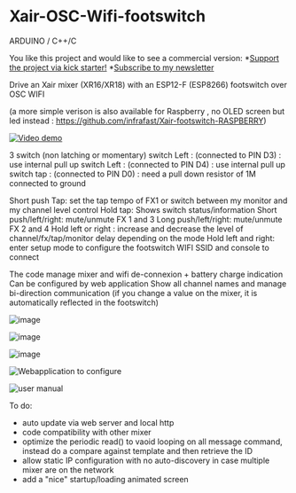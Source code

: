# Xair-OSC-Wifi-footswitch
ARDUINO / C++/C

You like this project and would like to see a commercial version:
*[Support the project via kick starter!](https://www.kickstarter.com/projects/xair/pedale-sans-fil-pour-commander-individuellement-un-mixer-son)
*[Subscribe to my newsletter](http://list.groupe-interval.fr/lists/?p=subscribe&id=1)



Drive an Xair mixer (XR16/XR18) with an ESP12-F (ESP8266) footswitch over OSC WIFI

(a more simple verison is also available for Raspberry , no OLED screen but led instead : https://github.com/infrafast/Xair-footswitch-RASPBERRY)


[![Video demo](http://img.youtube.com/vi/8BNjt5E4mcg/0.jpg)](http://www.youtube.com/watch?v=8BNjt5E4mcg)

3 switch (non latching or momentary)
switch Left : (connected to PIN D3) : use internal pull up
switch Left : (connected to PIN D4) : use internal pull up
switch tap  : (connected to PIN D0)  : need a pull down resistor of 1M connected to ground

Short push Tap: set the tap tempo of FX1 or switch between my monitor and my channel level control
Hold tap: Shows switch status/information
Short push/left/right: mute/unmute FX 1 and 3
Long push/left/right: mute/unmute FX 2 and 4
Hold left or right : increase and decrease the level of channel/fx/tap/monitor delay depending on the mode
Hold left and right: enter setup mode to configure the footswitch WIFI SSID and console to connect

The code manage mixer and wifi de-connexion + battery charge indication
Can be configured by web application
Show all channel names and manage bi-direction communication (if you change a value on the mixer, it is automatically reflected in the footswitch)


![image](https://user-images.githubusercontent.com/21040071/71670428-14fe0400-2d70-11ea-958e-ed8e403b05a7.png)

![image](https://user-images.githubusercontent.com/21040071/71670458-2d6e1e80-2d70-11ea-8b30-1f0d794dd4bf.png)

![image](https://user-images.githubusercontent.com/21040071/71670484-4080ee80-2d70-11ea-8a26-32d7928419d2.png)

![Webapplication to configure](https://user-images.githubusercontent.com/21040071/73779334-e15a3380-478c-11ea-923a-6042a878fa9a.png)

![user manual](https://user-images.githubusercontent.com/21040071/73779260-c1c30b00-478c-11ea-8f3d-1c95ec042091.png)

To do:
* auto update via web server and local http
* code compatibility with other mixer
* optimize the periodic read() to vaoid looping on all message command, instead do a compare against template and then retrieve the ID
* allow static IP configuration with no auto-discovery in case multiple mixer are on the network
* add a "nice" startup/loading animated screen
